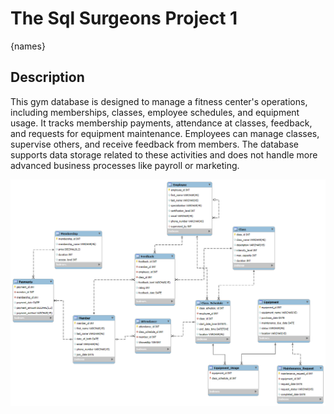 # The Sql Surgeons Project 1

{names}

## Description
This gym database is designed to manage a fitness center's operations, including memberships, classes, employee schedules, and equipment usage. It tracks membership payments, attendance at classes, feedback, and requests for equipment maintenance. Employees can manage classes, supervise others, and receive feedback from members. The database supports data storage related to these activities and does not handle more advanced business processes like payroll or marketing.

![Gym Database Model](https://github.com/casvanruijven/the_sql_surgeons_project_1/blob/main/Gym%20database%20model.png)

